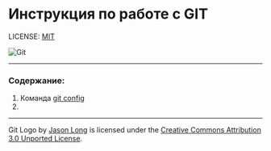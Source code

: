 # Инструкция по работе с GIT

LICENSE: [MIT](/3.14%20PracticWork/license.md)

![Git](../../../../../../../C:/Users/serge/OneDrive/%D0%94%D0%BE%D0%BA%D1%83%D0%BC%D0%B5%D0%BD%D1%82%D1%8B/VSCode/3.14%20PracticWork/GitLogo.png)

---
### Содержание:
1. Команда [git config](gitconfig.md)
2. 
---

Git Logo by [Jason Long](https://twitter.com/jasonlong) is licensed under the [Creative Commons Attribution 3.0 Unported License](https://creativecommons.org/licenses/by/3.0/).